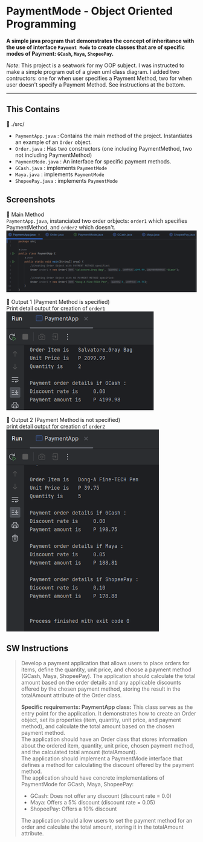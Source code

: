 # PaymentMode - Object Oriented Programming

**A simple java program that demonstrates the concept of **inheritance** with the use of interface `Payment Mode` to create classes that are of specific modes of Payment: `GCash`, `Maya`, `ShopeePay`.** <br>

 *Note*: This project is a seatwork for my OOP subject. I was instructed to make a simple program out of a given uml class diagram. I added two contructors: one for when user specifies a Payment Method, two for when user doesn't specify a Payment Method. See instructions at the bottom.

---

## This Contains
📁 ./src/ <br>
- `PaymentApp.java` : Contains the main method of the project. Instantiates an example of an `Order` object.
- `Order.java` : Has two constructors (one including PaymentMethod, two not including PaymentMethod)
- `PaymentMode.java` : An interface for specific payment methods.
- `GCash.java` : implements `PaymentMode`
- `Maya.java` : implements `PaymentMode`
- `ShopeePay.java` : implements `PaymentMode`

## Screenshots

💾 Main Method <br>
`PaymentApp.java`, instanciated two order orbjects: `order1` which specifies PaymentMethod, and `order2` which doesn't. <br>
![main](./imgs/main.png)
<br>

💾 Output 1 (Payment Method is specified) <br>
Print detail output for creation of `order1`<br>
![output1](./imgs/output1.png)
<br>

💾 Output 2 (Payment Method is not specified) <br>
print detail output for creation of `order2`<br>
![output2](./imgs/output2.png)
<br>


## SW Instructions

> Develop a payment application that allows users to place orders for items, define the quantity, unit price, and choose a payment method (GCash, Maya, ShopeePay). The application should calculate the total amount based on the order details and any applicable discounts offered by the chosen payment method, storing the result in the totalAmount attribute of the Order class.
>
> **Specific requirements:** <nr>
> **PaymentApp class:** This class serves as the entry point for the application. It demonstrates how to create an Order object, set its properties (item, quantity, unit price, and payment method), and calculate the total amount based on the chosen payment method. <br>
> The application should have an Order class that stores information about the ordered item, quantity, unit price, chosen payment method, and the calculated total amount (totalAmount). <br>
> The application should implement a PaymentMode interface that defines a method for calculating the discount offered by the payment method. <br>
> The application should have concrete implementations of PaymentMode for GCash, Maya, ShopeePay: <br>
> - GCash: Does not offer any discount (discount rate = 0.0)
> - Maya: Offers a 5% discount (discount rate = 0.05)
> - ShopeePay: Offers a 10% discount 
>
> The application should allow users to set the payment method for an order and calculate the total amount, storing it in the totalAmount attribute.








